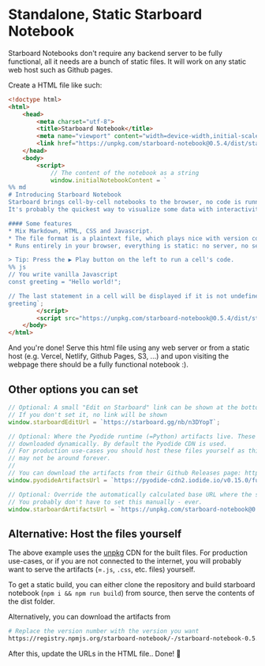 # Standalone, Static Starboard Notebook

Starboard Notebooks don't require any backend server to be fully functional, all it needs are a bunch of static files. It will work on any static web host such as Github pages.

Create a HTML file like such:

```html
<!doctype html>
<html>
    <head>
        <meta charset="utf-8">
        <title>Starboard Notebook</title>
        <meta name="viewport" content="width=device-width,initial-scale=1">
        <link href="https://unpkg.com/starboard-notebook@0.5.4/dist/starboard-notebook.css" rel="stylesheet">
    </head>
    <body>
        <script>
            // The content of the notebook as a string
            window.initialNotebookContent = `
%% md
# Introducing Starboard Notebook
Starboard brings cell-by-cell notebooks to the browser, no code is running on the backend here!
It's probably the quickest way to visualize some data with interactivity, do some prototyping, or build a rudimentary dashboard.

#### Some features 
* Mix Markdown, HTML, CSS and Javascript.
* The file format is a plaintext file, which plays nice with version control systems like git.
* Runs entirely in your browser, everything is static: no server, no setup and no build step.

> Tip: Press the ▶ Play button on the left to run a cell's code.
%% js
// You write vanilla Javascript
const greeting = "Hello world!";

// The last statement in a cell will be displayed if it is not undefined.
greeting`;
        </script>
        <script src="https://unpkg.com/starboard-notebook@0.5.4/dist/starboard-notebook.js"></script>
    </body>
</html>
```

And you're done! Serve this html file using any web server or from a static host (e.g. Vercel, Netlify, Github Pages, S3, ...) and upon visiting the webpage there should be a fully functional notebook :).

## Other options you can set
```javascript
// Optional: A small "Edit on Starboard" link can be shown at the bottom of the page.
// If you don't set it, no link will be shown
window.starboardEditUrl = `https://starboard.gg/nb/n3DYopT`;

// Optional: Where the Pyodide runtime (=Python) artifacts live. These artifacts are
// downloaded dynamically. By default the Pyodide CDN is used.
// For production use-cases you should host these files yourself as this CDN
// may not be around forever.
//
// You can download the artifacts from their Github Releases page: https://github.com/iodide-project/pyodide/releases
window.pyodideArtifactsUrl = `https://pyodide-cdn2.iodide.io/v0.15.0/full/`;

// Optional: Override the automatically calculated base URL where the starboard-notebook files are hosted.
// You probably don't have to set this manually - ever.
window.starboardArtifactsUrl = `https://unpkg.com/starboard-notebook@0.5.4/dist/`;
```

## Alternative: Host the files yourself
The above example uses the [unpkg](https://unpkg.com) CDN for the built files. For production use-cases, or if you are not connected to the internet, you will probably want to serve the artifacts (=`.js`, `.css`, etc. files) yourself.

To get a static build, you can either clone the repository and build starboard notebook (`npm i && npm run build`) from source, then serve the contents of the dist folder.

Alternatively, you can download the artifacts from  
```bash
# Replace the version number with the version you want
https://registry.npmjs.org/starboard-notebook/-/starboard-notebook-0.5.4.tgz
```

After this, update the URLs in the HTML file.. Done! :rocket:
